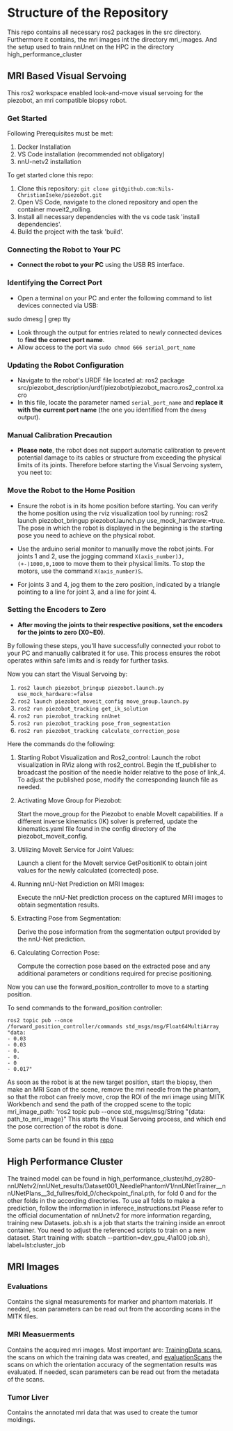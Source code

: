 
# Structure of the Repository
This repo contains all necessary ros2 packages in the src directory.
Furthermore it contains, the mri images int the directory mri_images.
And the setup used to train nnUnet on the HPC in the directory high_performance_cluster


## MRI Based Visual Servoing 
This ros2 workspace enabled look-and-move visual servoing for the piezobot, an mri compatible biopsy
robot.


### Get Started
Following Prerequisites must be met:
1. Docker Installation
2. VS Code installation (recommended not obligatory)
3. nnU-netv2 installation

To get started clone this repo: 
1. Clone this repository: `git clone git@github.com:Nils-ChristianIseke/piezobot.git`
2. Open VS Code, navigate to the cloned repository and open the container moveit2_rolling.
3. Install all necessary dependencies with the vs code task 'install dependencies'.
4. Build the project with the task 'build'.


### Connecting the Robot to Your PC

- **Connect the robot to your PC** using the USB RS interface.

### Identifying the Correct Port

- Open a terminal on your PC and enter the following command to list devices connected via USB:

sudo dmesg | grep tty

- Look through the output for entries related to newly connected devices to **find the correct port
  name**.
- Allow access to the port via ```sudo chmod 666 serial_port_name```

### Updating the Robot Configuration

- Navigate to the robot's URDF file located at: ros2 package
src/piezobot_description/urdf/piezobot/piezobot_macro.ros2_control.xacro
- In this file, locate the parameter named `serial_port_name` and **replace it with the current port name**
 (the one you identified from the `dmesg` output).

### Manual Calibration Precaution

- **Please note**, the robot does not support automatic calibration to prevent potential damage to
  its cables or structure from exceeding the physical limits of its joints. Therefore before starting the Visual Servoing system, you neet to:

### Move the Robot to the Home Position

- Ensure the robot is in its home position before starting. You can verify the home position using the rviz
visualization tool by running: ros2 launch piezobot_bringup piezobot.launch.py
use_mock_hardware:=true.
The pose in which the robot is displayed in the beginning is the starting pose you need to achieve
on the physical robot.

- Use the arduino serial monitor to manually move the robot joints. For joints 1 and 2, use the jogging command
  `X(axis_number)J,(+-)1000,0,1000` to move them to their physical limits. To stop the motors, use the
  command `X(axis_number)S`.
- For joints 3 and 4, jog them to the zero position, indicated by a triangle pointing to a line for
  joint 3, and a line for joint 4.

### Setting the Encoders to Zero

- **After moving the joints to their respective positions, set the encoders for the joints to
  zero (X0~E0)**.

By following these steps, you'll have successfully connected your robot to your PC and manually
calibrated it for use. This process ensures the robot operates within safe limits and is ready for
further tasks.

Now you can start the Visual Servoing by:

1. `ros2 launch piezobot_bringup piezobot.launch.py use_mock_hardware:=false`
2. `ros2 launch piezobot_moveit_config move_group.launch.py`
3. `ros2 run piezobot_tracking get_ik_solution`
4. `ros2 run piezobot_tracking nnUnet` 
5. `ros2 run piezobot_tracking pose_from_segmentation`
6. `ros2 run piezobot_tracking calculate_correction_pose` 


Here the commands do the following:
1. Starting Robot Visualization and Ros2_control: Launch the robot visualization  in RViz along with ros2_control. 
    Begin the tf_publisher to broadcast the position of the needle holder relative to
    the pose of link_4. To adjust the published pose, modify the corresponding launch file as
    needed.

2. Activating Move Group for Piezobot:

    Start the move_group for the Piezobot to enable MoveIt capabilities. If a different inverse
    kinematics (IK) solver is preferred, update the kinematics.yaml file found in the config
    directory of the piezobot_moveit_config.

3. Utilizing MoveIt Service for Joint Values:

    Launch a client for the MoveIt service GetPositionIK to obtain joint values for the newly
    calculated (corrected) pose.

4. Running nnU-Net Prediction on MRI Images:

    Execute the nnU-Net prediction process on the captured MRI images to obtain segmentation
    results.

5. Extracting Pose from Segmentation:

    Derive the pose information from the segmentation output provided by the nnU-Net prediction.

6. Calculating Correction Pose:

    Compute the correction pose based on the extracted pose and any additional parameters or
    conditions required for precise positioning.


Now you can use the forward_position_controller to move to a starting position.

To send commands to the forward_position controller: 

```
ros2 topic pub --once
/forward_position_controller/commands std_msgs/msg/Float64MultiArray "data:
- 0.03
- 0.03
- 0.
- 0.
- 0
- 0.017"
```

As soon as the robot is at the new target position, start the biopsy, then make an MRI Scan of the scene,
remove the mri needle from the phantom, so that the robot can freely move,
crop the ROI of the mri image using MITK Workbench and send the path of the cropped scene
to the topic mri_image_path:
'ros2 topic pub  --once std_msgs/msg/String "{data: path_to_mri_image}"
This starts the Visual Servoing process, and which end the pose correction of the robot is done.

Some parts can be found in this [repo](https://github.com/Nils-ChristianIseke/piezobot_mri)

## High Performance Cluster
The trained model can be found in high_performance_cluster/hd_oy280-nnUNetv2/nnUNet_results/Dataset001_NeedlePhantomV1/nnUNetTrainer__nnUNetPlans__3d_fullres/fold_0/checkpoint_final.pth,
for fold 0 and for the other folds in the according directories.
To use all folds to make a prediction, follow the information in inferece_instructions.txt
Please refer to the official documentation of nnUnetv2 for more information regarding, training new 
Datasets.
job.sh is a job that starts the training inside an enroot container. You need to adjust the referenced 
scripts to train on a new dataset.
Start training  with: sbatch --partition=dev_gpu_4\a100 job.sh}, label=lst:cluster_job

## MRI Images
### Evaluations
Contains the signal measurements for marker and phantom materials. If needed,
scan parameters can be read out from the according scans in the MITK files.
### MRI Measuerments 
Contains the acquired mri images.
Most important are: [TrainingData scans](mri_images/MRI_Measuerments/MRT_AREA_16_10/MRI_16_10/TEST_ROBOTER_23_10_05-14_29_28-DST-1_3_12_2_1107_5_2_18_141978/SEQUENCE_REGION_SIEMENS_SEQUENCES_20231016_132459_652000/WithNeedle), the scans on which the training
data was created, and [evaluationScans](mri_images/MRI_Measuerments/MRT_AREA_Evaluation_31_10) the scans on which
the orientation accuracy of the segmentation results was evaluated.
 If needed,
scan parameters can be read out from the metadata of the scans.
### Tumor Liver
Contains the annotated mri data that was used to create the tumor moldings.

